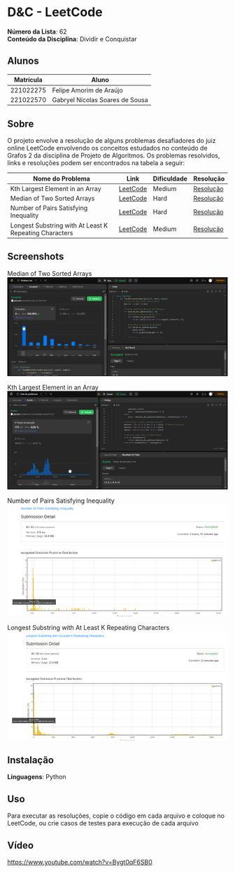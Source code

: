 # D&C - LeetCode

**Número da Lista**: 62<br>
**Conteúdo da Disciplina**: Dividir e Conquistar<br>

## Alunos
| Matrícula | Aluno |
| -- | -- |
| 221022275  |  Felipe Amorim de Araújo |
| 221022570  |  Gabryel Nícolas Soares de Sousa |

## Sobre 
O projeto envolve a resolução de alguns problemas desafiadores do juiz online LeetCode envolvendo os conceitos estudados no conteúdo de Grafos 2 da disciplina de Projeto de Algoritmos. Os problemas resolvidos, links e resoluções podem ser encontrados na tabela a seguir:

| Nome do Problema | Link | Dificuldade | Resolução |
| -- | -- | -- | -- |
| Kth Largest Element in an Array | [LeetCode](https://leetcode.com/problems/kth-largest-element-in-an-array) | Medium | [Resolução](215_Kth_Largest_Element_in_an_Array/Solution.py) |
| Median of Two Sorted Arrays | [LeetCode](https://leetcode.com/problems/median-of-two-sorted-arrays/) | Hard | [Resolução](4_Median_of_Two_Sorted_Arrays/Solution.py) |
| Number of Pairs Satisfying Inequality | [LeetCode](https://leetcode.com/problems/number-of-pairs-satisfying-inequality/description/) | Hard | [Resolução](2426_number_of_pairs_satisfying_inequality/Solution.py) |
| Longest Substring with At Least K Repeating Characters | [LeetCode](https://leetcode.com/problems/longest-substring-with-at-least-k-repeating-characters/) | Medium | [Resolução](395_longest_substring_with_at_least_k_repeating_characters/Solution.py) |

## Screenshots
Median of Two Sorted Arrays
![Imagem 4](src/4.png)

Kth Largest Element in an Array
![Imagem 215](src/215.png)

Number of Pairs Satisfying Inequality
![Imagem 2426](src/2426.png)

Longest Substring with At Least K Repeating Characters
![Imagem 395](src/395.png)

## Instalação 
**Linguagens**: Python<br>

## Uso 
Para executar as resoluções, copie o código em cada arquivo e coloque no LeetCode, ou crie casos de testes para execução de cada arquivo

## Vídeo

https://www.youtube.com/watch?v=Bygt0qF6SB0